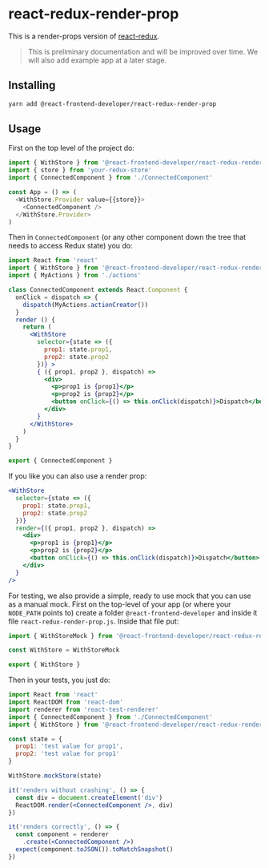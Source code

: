 # react-redux-render-prop

This is a render-props version of [react-redux](https://github.com/reactjs/react-redux/).

> This is preliminary documentation and will be improved over time. We will also add example app at a later stage.

## Installing

```bash
yarn add @react-frontend-developer/react-redux-render-prop
```

## Usage

First on the top level of the project do:

```javascript
import { WithStore } from '@react-frontend-developer/react-redux-render-prop'
import { store } from 'your-redux-store'
import { ConnectedComponent } from './ConnectedComponent'

const App = () => (
  <WithStore.Provider value={{store}}>
    <ConnectedComponent />
  </WithStore.Provider>
)
```

Then in `ConnectedComponent` (or any other component down the tree that needs to access Redux state) you do:

```jsx
import React from 'react'
import { WithStore } from '@react-frontend-developer/react-redux-render-prop'
import { MyActions } from './actions'

class ConnectedComponent extends React.Component {
  onClick = dispatch => {
    dispatch(MyActions.actionCreator())
  }
  render () {
    return (
      <WithStore
        selector={state => ({
          prop1: state.prop1,
          prop2: state.prop2
        })} >
        { ({ prop1, prop2 }, dispatch) =>
          <div>
            <p>prop1 is {prop1}</p>
            <p>prop2 is {prop2}</p>
            <button onClick={() => this.onClick(dispatch)}>Dispatch</button>
          </div>
        }
      </WithStore>
    )
  }
}

export { ConnectedComponent }
```

If you like you can also use a render prop:

```jsx
<WithStore
  selector={state => ({
    prop1: state.prop1,
    prop2: state.prop2
  })} 
  render={({ prop1, prop2 }, dispatch) =>
    <div>
      <p>prop1 is {prop1}</p>
      <p>prop2 is {prop2}</p>
      <button onClick={() => this.onClick(dispatch)}>Dispatch</button>
    </div>
  }
/>
```

For testing, we also provide a simple, ready to use mock that you can use as a manual mock.
First on the top-level of your app (or where your `NODE_PATH` points to) create a folder `@react-frontend-developer` and inside it file `react-redux-render-prop.js`. Inside that file put:

```javascript
import { WithStoreMock } from '@react-frontend-developer/react-redux-render-prop'

const WithStore = WithStoreMock

export { WithStore }
```

Then in your tests, you just do:

```jsx
import React from 'react'
import ReactDOM from 'react-dom'
import renderer from 'react-test-renderer'
import { ConnectedComponent } from './ConnectedComponent'
import { WithStore } from '@react-frontend-developer/react-redux-render-prop'

const state = {
  prop1: 'test value for prop1',
  prop2: 'test value for prop1'
}

WithStore.mockStore(state)

it('renders without crashing', () => {
  const div = document.createElement('div')
  ReactDOM.render(<ConnectedComponent />, div)
})

it('renders correctly', () => {
  const component = renderer
    .create(<ConnectedComponent />)
  expect(component.toJSON()).toMatchSnapshot()
})
```
